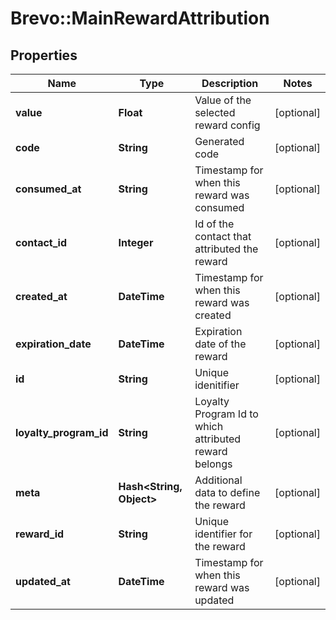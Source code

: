 # Brevo::MainRewardAttribution

## Properties
Name | Type | Description | Notes
------------ | ------------- | ------------- | -------------
**value** | **Float** | Value of the selected reward config | [optional] 
**code** | **String** | Generated code | [optional] 
**consumed_at** | **String** | Timestamp for when this reward was consumed | [optional] 
**contact_id** | **Integer** | Id of the contact that attributed the reward | [optional] 
**created_at** | **DateTime** | Timestamp for when this reward was created | [optional] 
**expiration_date** | **DateTime** | Expiration date of the reward | [optional] 
**id** | **String** | Unique idenitifier | [optional] 
**loyalty_program_id** | **String** | Loyalty Program Id to which attributed reward belongs | [optional] 
**meta** | **Hash&lt;String, Object&gt;** | Additional data to define the reward | [optional] 
**reward_id** | **String** | Unique identifier for the reward | [optional] 
**updated_at** | **DateTime** | Timestamp for when this reward was updated | [optional] 


